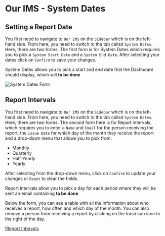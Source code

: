# Our IMS - System Dates

## Setting a Report Date

You first need to navigate to `Our IMS` on the `Sidebar` which is on the left-hand side. From here, you need to switch to the tab called `System Dates`.
Here, there are two forms. The first form is for System Dates which requires you to pick a `System Start Date` and a `System End Date`. After selecting your dates click on `Confirm` to save your changes.

System Dates allows you to pick a start and end date that the Dashboard should display, which will **to be done**

![System Dates Form](System_Dates_Form.png "System Dates Form")

## Report Intervals

You first need to navigate to `Our IMS` on the `Sidebar` which is on the left-hand side. From here, you need to switch to the tab called `System Dates`.
Here, there are two forms. The second form here is for Report Intervals, which requires you to enter a `Name` and `Email` for the person receiving the report, the `Issue Date` for which day of the month they receive the report and a drop-down menu that allows you to pick from:

+ Monthly
+ Quarterly
+ Half-Yearly
+ Yearly

After selecting from the drop-down menu, click on `Confirm` to update your changes or `Reset` to clear the fields.

Report intervals allow you to pick a day for each period where they will be sent an email containing **to be done**

Below the form, you can see a table with all the information about who receives a report, how often and which day of the month. You can also remove a person from receiving a report by clicking on the trash can icon to the right of the day.

[!Report Intervals](Report_Interval.png "Report Interval Form and Table")